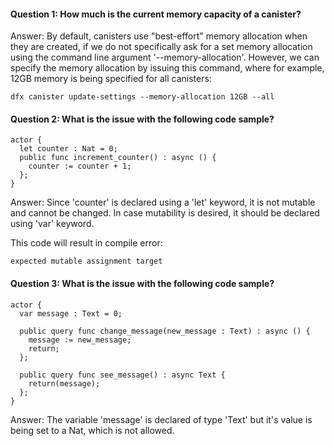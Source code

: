 #### Question 1: How much is the current memory capacity of a canister?
Answer: By default, canisters use "best-effort" memory allocation when they are created, if we do not specifically ask for a set memory allocation using the command line argument '--memory-allocation'.
However, we can specify the memory allocation by issuing this command, where for example, 12GB memory is being specified for all canisters:
``` 
dfx canister update-settings --memory-allocation 12GB --all
```

#### Question 2: What is the issue with the following code sample?
```
actor {
  let counter : Nat = 0;
  public func increment_counter() : async () {
    counter := counter + 1;
  };
}
```
Answer: Since 'counter' is declared using a 'let' keyword, it is not mutable and cannot be changed. In case mutability is desired, it should be declared using 'var' keyword.

This code will result in compile error:
```
expected mutable assignment target
```

#### Question 3: What is the issue with the following code sample?
```
actor {
  var message : Text = 0;

  public query func change_message(new_message : Text) : async () {
    message := new_message;
    return;
  };
  
  public query func see_message() : async Text {
    return(message);
  };
}
```
Answer: The variable 'message' is declared of type 'Text' but it's value is being set to a Nat, which is not allowed. 